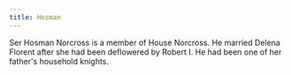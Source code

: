 ```yaml
---
title: Hosman
---
```


Ser Hosman Norcross is a member of House Norcross. He married Delena Florent after she had been deflowered by Robert I. He had been one of her father's household knights.


